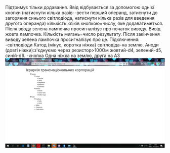 Підтримує тільки додавання. Ввід відбувається за допомогою однієї кнопки (натиснути кілька разів--вести перший операнд, затиснути до загоряння синього світлодіода, натиснути кілька разів для введення другого операнда) кількість кліків кнопкою=числу, яке додаватиметься. Після вводу зелена лампочка просигналізує про початок виводу. Вивід жовта лампочка. Кількість мигань=число результату. Після закінчення виводу зелена лампочка просигналізує про це.
Підключення:
-світлодіоди
Катод (мінус, коротка ніжка) світлодіда-на землю. Аноди (довгі ніжки):з'єднуємо через резистор>100Ом жовтий-d4, зелений-d5, синій-d6.
-кнопка
Одна ніжка на землю, друга на А3
![screenshot 1](https://github.com/elpavlo/lab-2/raw/master/./screenshot1.png)
